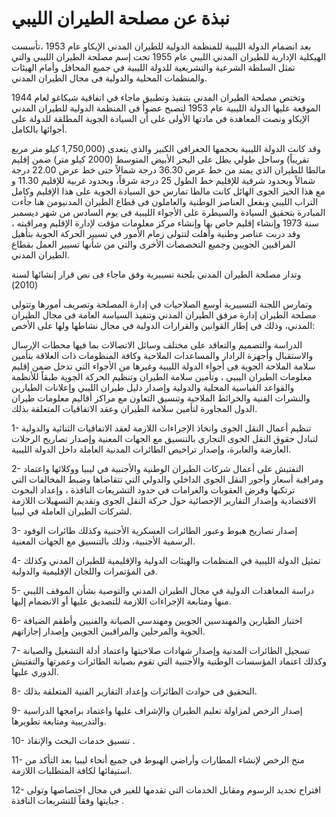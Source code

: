 

# نبذة عن مصلحة الطيران الليبي

بعد انضمام الدولة الليبية للمنظمة الدولية للطيران المدني الإيكاو عام 1953 ،تأسست الهيكلية الإدارية للطيران المدني الليبي عام 1955 تحت إسم مصلحة الطيران الليبي والتي تمثل السلطة الشرعية والتشريعية للدولة الليبية في جميع المحافل وأمام الهيئات والمنظمات المحلية والدولية فى مجال الطيران المدني.

وتختص مصلحة الطيران المدني بتنفيذ وتطبيق ماجاء في اتفاقية شيكاغو لعام 1944 الموقعة عليها الدولة الليبية عام 1953 لتصبح عضواُ فى المنظمة الدولية للطيران المدني الإيكاو ونصت المعاهدة في مادتها الأولى على أن السيادة الجوية المطلقة للدولة على أجوائها بالكامل.

وقد كانت الدولة الليبية بحجمها الجغرافي الكبير والذي يتعدى (1,750,000 كيلو متر مربع تقريباً) وساحل طولي يطل على البحر الأبيض المتوسط (2000 كيلو متر) ضمن إقليم مالطا للطيران الذي يمتد من خط عرض 36.30 درجة شمالاً حتى خط عرض 22.00 درجة شمالاً وبحدود شرقية للإقليم خط الطول 25 درجة شرقاً، وبحدود غربية للإقليم 11.30 و مع  هذا الحيز الجوى الهائل كانت مالطا تمارس حق السيادة الجوية على هذا الإقليم وكامل التراب الليبي وبفعل العناصر الوطنية والعاملون فى قطاع الطيران المدنيومن هنا جأءت المبادرة بتحقيق السيادة والسيطرة على الأجواء الليبية فى يوم السادس من شهر ديسمبر سنة 1973 وإنشاء إقليم خاص بها وإنشاء مركز معلومات مؤقت لإدارة الإقليم ومراقبته ، وقد دربت عناصر وطنية وأهلت لتتولى زمام الأمور في تسيير الحركة الجوية بتأهيل المراقبين الجويين وجميع التخصصات الأخرى والتي من شأنها تسيير العمل بقطاع الطيران المدني.

وتدار مصلحة الطيران المدني بلجنة تسييرية وفق ماجاء فى نص قرار إنشائها لسنة (2010)

وتمارس اللجنة التسييرية أوسع الصلاحيات في إدارة المصلحة وتصريف أمورها وتتولى مصلحة الطيران إدارة مرفق الطيران المدني وتنفيذ السياسة العامة فى مجال الطيران المدني، وذلك فى إطار القوانين والقرارات الدولية في مجال نشاطها ولها على الأخص:

الدراسة والتصميم والتعاقد على مختلف وسائل الاتصالات بما فيها محطات الإرسال والاستقبال وأجهزة الرادار والمساعدات الملاحية وكافة المنظومات ذات العلاقة بتأمين سلامة الملاحة الجوية فى أجواء الدولة الليبية وغيرها من الأجواء التي تدخل ضمن إقليم معلومات الطيران اليبيي ، وتأمين سلامة الطيران وتنظيم الحركة الجوية طبقاً للأنظمة والقواعد القياسية المحلية والدولية وإصدار دليل طيران الليبي وإعلانات الطيارين والنشرات الفنية والخرائط الملاحية وتنسيق التعاون مع مراكز أقاليم معلومات طيران الدول المجاورة لتأمين سلامة الطيران وعقد الاتفاقيات المتعلقة بذلك.

1- تنظيم أعمال النقل الجوى واتخاذ الإجراءات اللازمة لعقد الاتفاقيات الثنائية والدولية لتبادل حقوق النقل الجوى التجاري بالتنسيق مع الجهات المعنية وإصدار تصاريح الرحلات العارضة والعابرة، وإصدار تراخيص الطائرات المدنية العاملة داخل الدولة الليبية.

2- التفتيش على أعمال شركات الطيران الوطنية والأجنبية في ليبيا ووكلائها واعتماد ومراقبة أسعار وأجور النقل الجوى الداخلي والدولي التي تتقاضاها وضبط المخالفات التي ترتكبها وفرض العقوبات والغرامات في حدود التشريعات النافذة ، وإعداد البحوث الاقتصادية وإصدار التقارير الإحصائية حول حركة النقل الجوى وتقديم التسهيلات اللازمة لشركات الطيران العاملة في ليبيا.

3- إصدار تصاريح هبوط وعبور الطائرات العسكرية الأجنبية وكذلك طائرات الوفود الرسمية الأجنبية، وذلك بالتنسيق مع الجهات المعنية.

4- تمثيل الدولة الليبية في المنظمات والهيئات الدولية والإقليمية للطيران المدني وكذلك فى المؤتمرات واللجان الإقليمية والدولية.

5- دراسة المعاهدات الدولية في مجال الطيران المدني والتوصية بشأن الموقف الليبي منها ومتابعة الإجراءات اللازمة للتصديق عليها أو الانضمام إليها.

6- اختبار الطيارين والمهندسين الجويين ومهندسي الصيانة والفنيين وأطقم الضيافة الجوية والمرحلين والمراقبين الجويين وإصدار إجازاتهم.

7- تسجيل الطائرات المدنية وإصدار شهادات صلاحيتها واعتماد أدلة التشغيل والصيانة وكذلك اعتماد المؤسسات الوطنية والأجنبية التي تقوم بصيانة الطائرات وعمرتها والتفتيش الدوري عليها.

8- التحقيق فى حوادث الطائرات وإعداد التقارير الفنية المتعلقة بذلك.

9- إصدار الرخص لمزاولة تعليم الطيران والإشراف عليها واعتماد برامجها الدراسية والتدريبية ومتابعة تطويرها.

10- تنسيق خدمات البحث والإنقاذ .

11- منح الرخص لإنشاء المطارات وأراضي الهبوط في جميع أنحاء ليبيا بعد التأكد من استيفائها لكافة المتطلبات اللازمة. 

12- اقتراح تحديد الرسوم ومقابل الخدمات التي تقدمها للغير في مجال اختصاصها وتولى جبايتها وفقاً للتشريعات النافذة .
